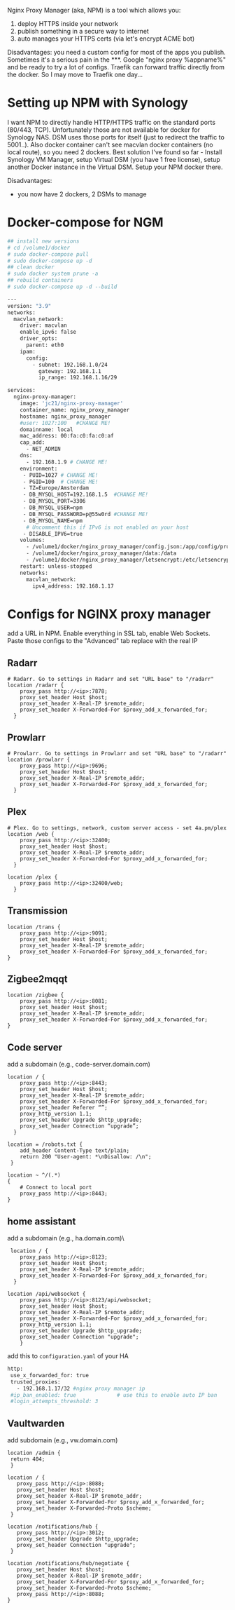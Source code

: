Nginx Proxy Manager (aka, NPM) is a tool which allows you:
1. deploy HTTPS inside your network
2. publish something in a secure way to internet 
3. auto manages your HTTPS certs (via let's encrypt ACME bot)

Disadvantages: you need a custom config for most of the apps you publish. Sometimes it's a serious pain in the ***. Google "nginx proxy %appname%" and be ready to try a lot of configs. Traefik can forward traffic directly from the docker. So I may move to Traefik one day... 

# Setting up NPM with Synology
I want NPM to directly handle HTTP/HTTPS traffic on the standard ports (80/443, TCP). Unfortunately those are not available for docker for Synology NAS. DSM uses those ports for itself (just to redirect the traffic to 5001..). Also docker container can't see macvlan docker containers (no local route), so you need 2 dockers.
Best solution I've found so far - Install Synology VM Manager, setup Virtual DSM (you have 1 free license), setup another Docker instance in the Virtual DSM. Setup your NPM docker there. 

Disadvantages:
- you now have 2 dockers, 2 DSMs to manage

# Docker-compose for NGM
```bash
## install new versions
# cd /volume1/docker
# sudo docker-compose pull
# sudo docker-compose up -d
## clean docker
# sudo docker system prune -a  
## rebuild containers
# sudo docker-compose up -d --build

---
version: "3.9"
networks:
  macvlan_network:
    driver: macvlan
    enable_ipv6: false
    driver_opts:
      parent: eth0
    ipam:
      config:
        - subnet: 192.168.1.0/24
          gateway: 192.168.1.1
          ip_range: 192.168.1.16/29

services:
  nginx-proxy-manager:
    image: 'jc21/nginx-proxy-manager'
    container_name: nginx_proxy_manager
    hostname: nginx_proxy_manager
    #user: 1027:100   #CHANGE ME!
    domainname: local
    mac_address: 00:fa:c0:fa:c0:af
    cap_add:
      - NET_ADMIN
    dns:
      - 192.168.1.9 # CHANGE ME!
    environment:
     - PUID=1027 # CHANGE ME!
     - PGID=100  # CHANGE ME!
     - TZ=Europe/Amsterdam
     - DB_MYSQL_HOST=192.168.1.5  #CHANGE ME!
     - DB_MYSQL_PORT=3306
     - DB_MYSQL_USER=npm
     - DB_MYSQL_PASSWORD=p@55w0rd #CHANGE ME!
     - DB_MYSQL_NAME=npm
      # Uncomment this if IPv6 is not enabled on your host
     - DISABLE_IPV6=true
    volumes:
      - /volume1/docker/nginx_proxy_manager/config.json:/app/config/production.json
      - /volume1/docker/nginx_proxy_manager/data:/data
      - /volume1/docker/nginx_proxy_manager/letsencrypt:/etc/letsencrypt
    restart: unless-stopped
    networks:
      macvlan_network:
        ipv4_address: 192.168.1.17
```

# Configs for NGINX proxy manager
add a URL in NPM. Enable everything in SSL tab, enable Web Sockets. Paste those configs to the "Advanced" tab
replace <ip> with the real IP

## Radarr
```
# Radarr. Go to settings in Radarr and set "URL base" to "/radarr"
location /radarr {
    proxy_pass http://<ip>:7878;
    proxy_set_header Host $host;
    proxy_set_header X-Real-IP $remote_addr;
    proxy_set_header X-Forwarded-For $proxy_add_x_forwarded_for;
  }
```
## Prowlarr
```
# Prowlarr. Go to settings in Prowlarr and set "URL base" to "/radarr"
location /prowlarr {
    proxy_pass http://<ip>:9696;
    proxy_set_header Host $host;
    proxy_set_header X-Real-IP $remote_addr;
    proxy_set_header X-Forwarded-For $proxy_add_x_forwarded_for;
  }
```

## Plex
```
# Plex. Go to settings, network, custom server access - set 4a.pm/plex
location /web {
    proxy_pass http://<ip>:32400;
    proxy_set_header Host $host;
    proxy_set_header X-Real-IP $remote_addr;
    proxy_set_header X-Forwarded-For $proxy_add_x_forwarded_for;
  }

location /plex {
    proxy_pass http://<ip>:32400/web;
  }
```
## Transmission
```
location /trans {
    proxy_pass http://<ip>:9091;
    proxy_set_header Host $host;
    proxy_set_header X-Real-IP $remote_addr;
    proxy_set_header X-Forwarded-For $proxy_add_x_forwarded_for;
}
```

## Zigbee2mqqt
```
location /zigbee {
    proxy_pass http://<ip>:8081;
    proxy_set_header Host $host;
    proxy_set_header X-Real-IP $remote_addr;
    proxy_set_header X-Forwarded-For $proxy_add_x_forwarded_for;
}
```

## Code server
add a subdomain (e.g., code-server.domain.com)
```
location / {
    proxy_pass http://<ip>:8443;
    proxy_set_header Host $host;
    proxy_set_header X-Real-IP $remote_addr;
    proxy_set_header X-Forwarded-For $proxy_add_x_forwarded_for;
    proxy_set_header Referer “”;
    proxy_http_version 1.1;
    proxy_set_header Upgrade $http_upgrade;
    proxy_set_header Connection “upgrade”; 
  }

location = /robots.txt {
    add_header Content-Type text/plain;
    return 200 "User-agent: *\nDisallow: /\n";
 }

location ~ ^/(.*)
{
    # Connect to local port
    proxy_pass http://<ip>:8443;
}
```

## home assistant
add a subdomain (e.g., ha.domain.com)\
```
 location / {
    proxy_pass http://<ip>:8123;
    proxy_set_header Host $host;
    proxy_set_header X-Real-IP $remote_addr;
    proxy_set_header X-Forwarded-For $proxy_add_x_forwarded_for;
  }

location /api/websocket {
    proxy_pass http://<ip>:8123/api/websocket;
    proxy_set_header Host $host;
    proxy_set_header X-Real-IP $remote_addr;
    proxy_set_header X-Forwarded-For $proxy_add_x_forwarded_for;
    proxy_http_version 1.1;
    proxy_set_header Upgrade $http_upgrade;
    proxy_set_header Connection "upgrade";
    }
 ```
 add this to ```configuration.yaml``` of your HA
 ```bash
 http:
  use_x_forwarded_for: true
  trusted_proxies: 
    - 192.168.1.17/32 #nginx proxy manager ip
  #ip_ban_enabled: true 	        # use this to enable auto IP ban
  #login_attempts_threshold: 3 
  ```
 
 ## Vaultwarden
 add subdomain (e.g., vw.domain.com)
 ```
 location /admin {
  return 404;
  }

location / {
    proxy_pass http://<ip>:8088;
    proxy_set_header Host $host;
    proxy_set_header X-Real-IP $remote_addr;
    proxy_set_header X-Forwarded-For $proxy_add_x_forwarded_for;
    proxy_set_header X-Forwarded-Proto $scheme;
  }
  
 location /notifications/hub {
    proxy_pass http://<ip>:3012;
    proxy_set_header Upgrade $http_upgrade;
    proxy_set_header Connection "upgrade";
  }
  
 location /notifications/hub/negotiate {
    proxy_set_header Host $host;
    proxy_set_header X-Real-IP $remote_addr;
    proxy_set_header X-Forwarded-For $proxy_add_x_forwarded_for;
    proxy_set_header X-Forwarded-Proto $scheme;
    proxy_pass http://<ip>:8088;
 }
```
